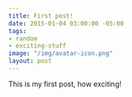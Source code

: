 ```yaml
---
title: First post!
date: 2015-01-04 03:00:00 -05:00
tags:
- random
- exciting-stuff
image: "/img/avatar-icon.png"
layout: post
---
```


This is my first post, how exciting!
